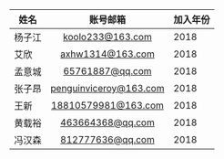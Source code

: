 | 姓名 | 账号邮箱 | 加入年份 |
| ------ | :------: | ------ |
|杨子江|koolo233@163.com|2018|
|艾欣|axhw1314@163.com|2018|
|孟意城|65761887@qq.com|2018|
|张子昂|penguinviceroy@163.com|2018|
|王新|18810579981@163.com|2018|
|黄载裕|463664368@qq.com|2018|
|冯汉森|812777636@qq.com|2018|
